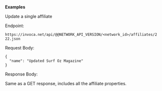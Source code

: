 **Examples**

Update a single affiliate

Endpoint:

`https://invoca.net/api/@@NETWORK_API_VERSION/<network_id>/affiliates/222.json`

Request Body:

    {
      "name": "Updated Surf Oz Magazine"
    }

Response Body:

Same as a GET response, includes all the affiliate properties.
